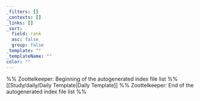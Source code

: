 ```yaml
---
_filters: []
_contexts: []
_links: []
_sort:
  field: rank
  asc: false
  group: false
_template: ""
_templateName: ""
color: ""
---
```

%% Zoottelkeeper: Beginning of the autogenerated index file list  %%
 [[Study/daily/Daily Template|Daily Template]]
%% Zoottelkeeper: End of the autogenerated index file list  %%
